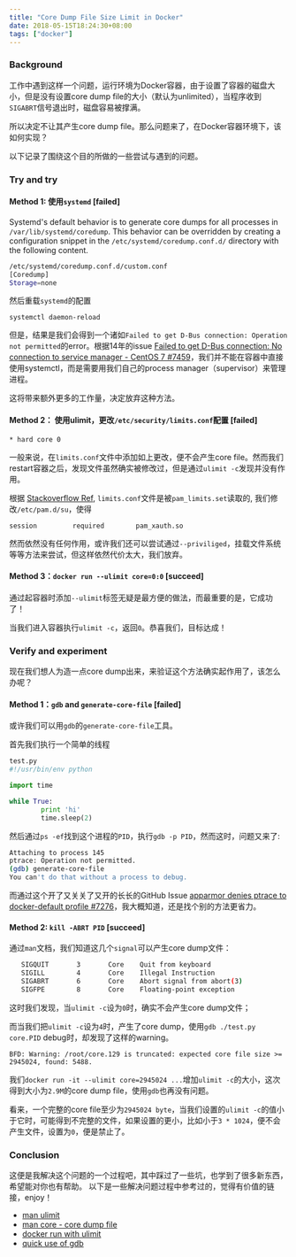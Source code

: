 ```yaml
---
title: "Core Dump File Size Limit in Docker"
date: 2018-05-15T18:24:30+08:00
tags: ["docker"]
---
```


### Background
工作中遇到这样一个问题，运行环境为Docker容器，由于设置了容器的磁盘大小，但是没有设置core dump file的大小（默认为unlimited），当程序收到`SIGABRT`信号退出时，磁盘容易被撑满。

所以决定不让其产生core dump file。那么问题来了，在Docker容器环境下，该如何实现？

以下记录了围绕这个目的所做的一些尝试与遇到的问题。

### Try and try

#### Method 1: 使用`systemd` [failed]
Systemd's default behavior is to generate core dumps for all processes in `/var/lib/systemd/coredump`. This behavior can be overridden by creating a configuration snippet in the `/etc/systemd/coredump.conf.d/` directory with the following content.

```bash
/etc/systemd/coredump.conf.d/custom.conf
[Coredump]
Storage=none
```

然后重载`systemd`的配置

	systemctl daemon-reload

但是，结果是我们会得到一个诸如`Failed to get D-Bus connection: Operation not permitted`的error。根据14年的issue [Failed to get D-Bus connection: No connection to service manager - CentOS 7 #7459](https://github.com/moby/moby/issues/7459)，我们并不能在容器中直接使用systemctl，而是需要用我们自己的process manager（supervisor）来管理进程。

这将带来额外更多的工作量，决定放弃这种方法。

#### Method 2： 使用ulimit，更改`/etc/security/limits.conf`配置 [failed]

	* hard core 0

一般来说，在`limits.conf`文件中添加如上更改，便不会产生core file。然而我们restart容器之后，发现文件虽然确实被修改过，但是通过`ulimit -c`发现并没有作用。

根据 [Stackoverflow Ref](http://stackoverflow.com/questions/24180048/linux-limits-conf-not-working),  `limits.conf`文件是被`pam_limits.set`读取的, 我们修改`/etc/pam.d/su`，使得

	session         required        pam_xauth.so

然而依然没有任何作用，或许我们还可以尝试通过`--priviliged`，挂载文件系统等等方法来尝试，但这样依然代价太大，我们放弃。

#### Method 3：`docker run --ulimit core=0:0` [succeed]
通过起容器时添加`--ulimit`标签无疑是最方便的做法，而最重要的是，它成功了！

当我们进入容器执行`ulimit -c`，返回`0`。恭喜我们，目标达成！

### Verify and experiment
现在我们想人为造一点core dump出来，来验证这个方法确实起作用了，该怎么办呢？

#### Method 1：`gdb` and `generate-core-file` [failed]
或许我们可以用`gdb`的`generate-core-file`工具。

首先我们执行一个简单的线程

```python
test.py
#!/usr/bin/env python

import time

while True:
        print 'hi'
        time.sleep(2)
```

然后通过`ps -ef`找到这个进程的`PID`，执行`gdb -p PID`，然而这时，问题又来了:

```bash
Attaching to process 145
ptrace: Operation not permitted.
(gdb) generate-core-file
You can't do that without a process to debug.
```

而通过这个开了又关关了又开的长长的GitHub Issue [apparmor denies ptrace to docker-default profile #7276](https://github.com/moby/moby/issues/7276)，我大概知道，还是找个别的方法更省力。

#### Method 2: `kill -ABRT PID` [succeed]
通过`man`文档，我们知道这几个`signal`可以产生core dump文件：

```bash
   SIGQUIT       3       Core    Quit from keyboard
   SIGILL        4       Core    Illegal Instruction
   SIGABRT       6       Core    Abort signal from abort(3)
   SIGFPE        8       Core    Floating-point exception
```


这时我们发现，当`ulimit -c`设为`0`时，确实不会产生core dump文件；

而当我们把`ulimit -c`设为`4`时，产生了core dump，使用`gdb ./test.py core.PID` debug时，却发现了这样的warning。

	BFD: Warning: /root/core.129 is truncated: expected core file size >= 2945024, found: 5488.


我们`docker run -it --ulimit core=2945024 ...`增加`ulimit -c`的大小，这次得到大小为`2.9M`的core dump file，使用`gdb`也再没有问题。

看来，一个完整的core file至少为`2945024 byte`，当我们设置的`ulimit -c`的值小于它时，可能得到不完整的文件，如果设置的更小，比如小于`3 * 1024`，便不会产生文件，设置为`0`，便是禁止了。

### Conclusion
这便是我解决这个问题的一个过程吧，其中踩过了一些坑，也学到了很多新东西，希望能对你也有帮助。 以下是一些解决问题过程中参考过的，觉得有价值的链接，enjoy！

- [man ulimit](https://ss64.com/bash/ulimit.html)
- [man core - core dump file](http://man7.org/linux/man-pages/man5/core.5.html)
- [docker run with ulimit](https://docs.docker.com/engine/reference/commandline/run/#set-ulimits-in-container---ulimit)
- [quick use of gdb](http://stackoverflow.com/questions/8305866/how-to-analyze-a-programs-core-dump-file-with-gdb)

